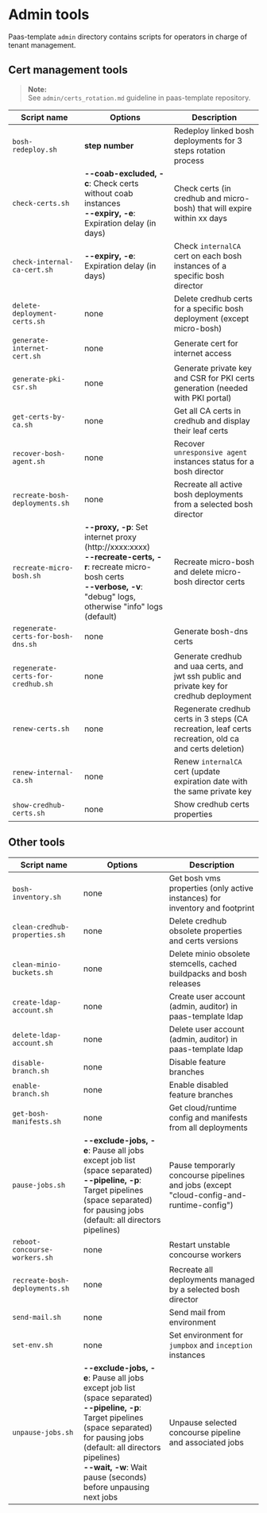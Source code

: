 # Admin tools

Paas-template `admin` directory contains scripts for operators in charge of tenant management.

## Cert management tools
  >**Note:**  
  > See `admin/certs_rotation.md` guideline in paas-template repository.

  |Script name|Options|Description|
  |-----|-----|-----|
  |`bosh-redeploy.sh`|**step number**|Redeploy linked bosh deployments for 3 steps rotation process|
  |`check-certs.sh`|**--coab-excluded, -c**: Check certs without coab instances<br>**--expiry, -e**: Expiration delay (in days)|Check certs (in credhub and micro-bosh) that will expire within xx days|
  |`check-internal-ca-cert.sh`|**--expiry, -e**: Expiration delay (in days)|Check `internalCA` cert on each bosh instances of a specific bosh director|
  |`delete-deployment-certs.sh`|none|Delete credhub certs for a specific bosh deployment (except micro-bosh)|
  |`generate-internet-cert.sh`|none|Generate cert for internet access|
  |`generate-pki-csr.sh`|none|Generate private key and CSR for PKI certs generation (needed with PKI portal)|
  |`get-certs-by-ca.sh`|none|Get all CA certs in credhub and display their leaf certs|
  |`recover-bosh-agent.sh`|none|Recover `unresponsive agent` instances status for a bosh director|
  |`recreate-bosh-deployments.sh`|none|Recreate all active bosh deployments from a selected bosh director|
  |`recreate-micro-bosh.sh`|**--proxy, -p**: Set internet proxy (http://xxxx:xxxx)<br>**--recreate-certs, -r**: recreate micro-bosh certs<br>**--verbose, -v**: "debug" logs, otherwise "info" logs (default)|Recreate micro-bosh and delete micro-bosh director certs|
  |`regenerate-certs-for-bosh-dns.sh`|none|Generate bosh-dns certs|
  |`regenerate-certs-for-credhub.sh`|none|Generate credhub and uaa certs, and jwt ssh public and private key for credhub deployment|
  |`renew-certs.sh`|none|Regenerate credhub certs in 3 steps (CA recreation, leaf certs recreation, old ca and certs deletion)|
  |`renew-internal-ca.sh`|none|Renew `internalCA` cert (update expiration date with the same private key|
  |`show-credhub-certs.sh`|none|Show credhub certs properties|

## Other tools

  |Script name|Options|Description|
  |-----|-----|-----|
  |`bosh-inventory.sh`|none|Get bosh vms properties (only active instances) for inventory and footprint|
  |`clean-credhub-properties.sh`|none|Delete credhub obsolete properties and certs versions|
  |`clean-minio-buckets.sh`|none|Delete minio obsolete stemcells, cached buildpacks and bosh releases|
  |`create-ldap-account.sh`|none|Create user account (admin, auditor) in paas-template ldap|
  |`delete-ldap-account.sh`|none|Delete user account (admin, auditor) in paas-template ldap|
  |`disable-branch.sh`|none|Disable feature branches|
  |`enable-branch.sh`|none|Enable disabled feature branches|
  |`get-bosh-manifests.sh`|none|Get cloud/runtime config and manifests from all deployments|
  |`pause-jobs.sh`|**--exclude-jobs, -e**: Pause all jobs except job list (space separated)<br>**--pipeline, -p**: Target pipelines (space separated) for pausing jobs (default: all directors pipelines)|Pause temporarly concourse pipelines and jobs (except "cloud-config-and-runtime-config")|
  |`reboot-concourse-workers.sh`|none|Restart unstable concourse workers|
  |`recreate-bosh-deployments.sh`|none|Recreate all deployments managed by a selected bosh director|
  |`send-mail.sh`|none|Send mail from environment|
  |`set-env.sh`|none|Set environment for `jumpbox` and `inception` instances|
  |`unpause-jobs.sh`|**--exclude-jobs, -e**: Pause all jobs except job list (space separated)<br>**--pipeline, -p**: Target pipelines (space separated) for pausing jobs (default: all directors pipelines)<br>**--wait, -w**: Wait pause (seconds) before unpausing next jobs|Unpause selected concourse pipeline and associated jobs|
